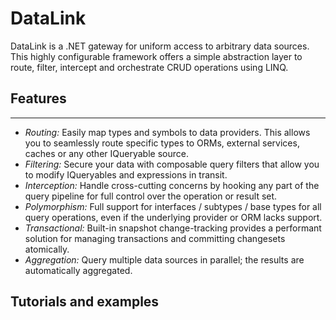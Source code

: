 # DataLink
DataLink is a .NET gateway for uniform access to arbitrary data sources. This highly configurable framework offers a simple abstraction layer to route, filter, intercept and orchestrate CRUD operations using LINQ.

## Features
--------
 - *Routing:* Easily map types and symbols to data providers. This allows you to seamlessly route specific types to ORMs, external services, caches or any other IQueryable source.
 - *Filtering:* Secure your data with composable query filters that allow you to modify IQueryables and expressions in transit.
 - *Interception:* Handle cross-cutting concerns by hooking any part of the query pipeline for full control over the operation or result set.
 - *Polymorphism:* Full support for interfaces / subtypes / base types for all query operations, even if the underlying provider or ORM lacks support.
 - *Transactional:* Built-in snapshot change-tracking provides a performant solution for managing transactions and committing changesets atomically.
 - *Aggregation:* Query multiple data sources in parallel; the results are automatically aggregated.

## Tutorials and examples